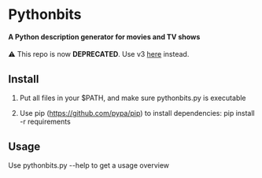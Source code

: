 # Pythonbits
#### A Python description generator for movies and TV shows

:warning: This repo is now **DEPRECATED**. Use v3 [here](https://github.com/mueslo/pythonBits) instead.

## Install
1. Put all files in your $PATH, and make sure pythonbits.py is executable

2. Use pip (https://github.com/pypa/pip) to install dependencies: pip install -r requirements

## Usage
Use pythonbits.py --help to get a usage overview
